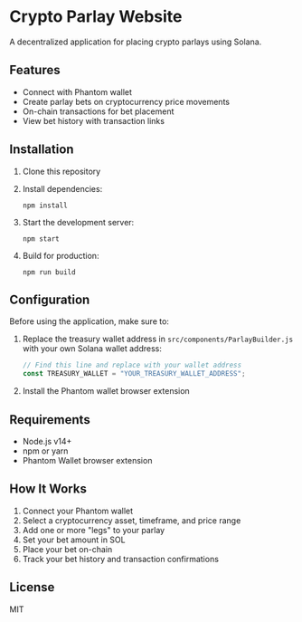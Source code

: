 # Crypto Parlay Website

A decentralized application for placing crypto parlays using Solana.

## Features

- Connect with Phantom wallet
- Create parlay bets on cryptocurrency price movements
- On-chain transactions for bet placement
- View bet history with transaction links

## Installation

1. Clone this repository
2. Install dependencies:
   ```
   npm install
   ```

3. Start the development server:
   ```
   npm start
   ```

4. Build for production:
   ```
   npm run build
   ```

## Configuration

Before using the application, make sure to:

1. Replace the treasury wallet address in `src/components/ParlayBuilder.js` with your own Solana wallet address:
   ```javascript
   // Find this line and replace with your wallet address
   const TREASURY_WALLET = "YOUR_TREASURY_WALLET_ADDRESS";
   ```

2. Install the Phantom wallet browser extension

## Requirements

- Node.js v14+
- npm or yarn
- Phantom Wallet browser extension

## How It Works

1. Connect your Phantom wallet
2. Select a cryptocurrency asset, timeframe, and price range
3. Add one or more "legs" to your parlay
4. Set your bet amount in SOL
5. Place your bet on-chain
6. Track your bet history and transaction confirmations

## License

MIT